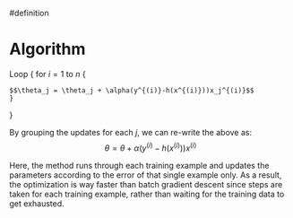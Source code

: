 #definition 
# Algorithm
Loop {
	for $i=1$ to $n$ {	

	$$\theta_j = \theta_j + \alpha(y^{(i)}-h(x^{(i)}))x_j^{(i)}$$
	}
}

By grouping the updates for each $j$, we can re-write the above as: $$\theta = \theta + \alpha(y^{(i)}-h(x^{(i)}))x^{(i)}$$

Here, the method runs through each training example and updates the parameters according to the error of that single example only. As a result, the optimization is way faster than batch gradient descent since steps are taken for each training example, rather than waiting for the training data to get exhausted.